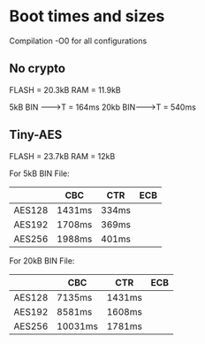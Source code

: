 # Boot times and sizes
Compilation -O0 for all configurations
## No crypto
FLASH = 20.3kB
RAM = 11.9kB

5kB BIN --->T = 164ms
20kb BIN--->T = 540ms

## Tiny-AES

FLASH = 23.7kB
RAM = 12kB

For 5kB BIN File:

| |CBC  | CTR | ECB|
| --|--|--|--|
| AES128| 1431ms| 334ms|
| AES192| 1708ms | 369ms |
| AES256| 1988ms| 401ms |

For 20kB BIN File:

| |CBC  | CTR | ECB|
| --|--|--|--|
| AES128| 7135ms| 1431ms|
| AES192| 8581ms| 1608ms|
| AES256| 10031ms| 1781ms|
